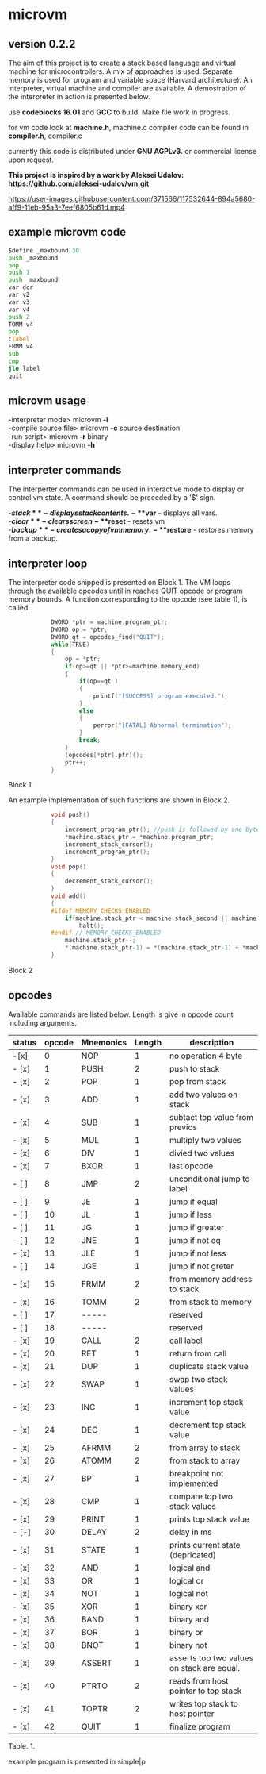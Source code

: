 # microvm
## version 0.2.2
The aim of this project is to create a stack based language and virtual machine for microcontrollers. A mix of approaches is used. 
Separate memory is used for program and variable space (Harvard architecture). An interpreter, virtual machine and compiler are available. A demostration of the interpreter in action is presented below.

use **codeblocks 16.01**  and **GCC** to build.  Make file work in progress.

for vm code look at **machine.h**, machine.c
compiler code can be found in **compiler.h**, compiler.c

currently this code is distributed under **GNU AGPLv3.** or commercial license upon request.

**This project is inspired by a work by Aleksei Udalov: https://github.com/aleksei-udalov/vm.git**


https://user-images.githubusercontent.com/371566/117532644-894a5680-aff9-11eb-95a3-7eef6805b61d.mp4

## example microvm code
```asm
$define _maxbound 30
push _maxbound
pop
push 1
push _maxbound
var dcr
var v2
var v3
var v4
push 2
TOMM v4
pop
:label
FRMM v4
sub
cmp
jle label
quit

```
## microvm usage

-interpreter mode>    microvm **-i**              
-compile source file> microvm **-c** source destination             
-run script>          microvm **-r**  binary              
-display help>        microvm **-h**                        
            
## interpreter commands
The interperter commands can be used in interactive mode to display or control vm state. A command should be preceded by a '$' sign.

-**$stack**      - displays stack contents.     
-**$var**        - displays all vars.           
-**$clear**      - clears screen    
-**$reset**      - resets vm        
-**$backup**     - creates a copy of vm memory.                         
-**$restore**       - restores memory from a backup.           


## interpreter loop
The interpreter code snipped is presented on Block 1. The VM loops through the available opcodes until in reaches QUIT opcode or program memory bounds. A function corresponding to the opcode (see table 1), is called.
```C
            DWORD *ptr = machine.program_ptr;
            DWORD op = *ptr;
            DWORD qt = opcodes_find("QUIT");
            while(TRUE)
            {
                op = *ptr;         
                if(op>=qt || *ptr>=machine.memory_end)
                {
                    if(op==qt )
                    {
                        printf("[SUCCESS] program executed.");
                    }
                    else
                    {
                        perror("[FATAL] Abnormal termination");
                    }
                    break;
                }
                (opcodes[*ptr].ptr)();
                ptr++;
            }
```
Block 1

An example implementation of such functions are shown in Block 2.
```C
            void push() 
            {
                increment_program_ptr(); //push is followed by one byte, so increment to skip argument
                *machine.stack_ptr = *machine.program_ptr;
                increment_stack_cursor();
                increment_program_ptr();
            }
            void pop()
            {
                decrement_stack_cursor();
            }
            void add() 
            {
            #ifdef MEMORY_CHECKS_ENABLED
                if(machine.stack_ptr < machine.stack_second || machine.stack_ptr >= machine.stack_end)
                    halt();
            #endif // MEMORY_CHECKS_ENABLED
                machine.stack_ptr--;
                *(machine.stack_ptr-1) = *(machine.stack_ptr-1) + *machine.stack_ptr;
            }
```
Block 2

## opcodes

Available commands are listed below. Length is give in opcode count including arguments.

|status|opcode |Mnemonics  |Length   |                           description                              |
|------|-------|-----------|---------|--------------------------------------------------------------------|
|-[x] |    0  |  NOP      |   1     | no operation 4 byte <BR>	                                          |
|- [x] |    1  |  PUSH     |   2     | push to stack  <BR>                                                |
|- [x] |    2  |  POP      |   1     | pop from stack                                                     |
|- [x] |    3  |  ADD      |   1     | add two values on stack                                            |
|- [x] |    4  |  SUB      |   1     | subtact top value from previos                                     |
|- [x] |    5  |  MUL      |   1     | multiply two values|                                               |
|- [x] |    6  |  DIV      |   1     | divied two values|                                                 |
|- [x] |    7  |  BXOR     |   1     | last opcode                                                        |
|- [ ] |    8  |  JMP      |   2     | unconditional jump to label                                        |
|- [ ] |    9  |  JE       |   1     | jump if equal                                                      |
|- [ ] |    10 |  JL       |   1     | jump if less                                                       |
|- [ ] |    11 |  JG       |   1     | jump if greater                                                    |
|- [ ] |    12 |  JNE      |   1     | jump if not eq                                                     |
|- [x] |    13 |  JLE      |   1     | jump if not less                                                   |
|- [ ] |    14 |  JGE      |   1     | jump if not greter                                                 |
|- [x] |    15 |  FRMM     |   2     | from memory address to stack                                       |
|- [x] |    16 |  TOMM     |   2     | from stack to memory                                               |
|- [ ] |    17 |  -----    |         | reserved                                                           |
|- [ ] |    18 |  -----    |         | reserved                                                           |
|- [x] |    19 |  CALL     |   2     | call label                                                         |
|- [x] |    20 |  RET      |   1     | return from call                                                   |
|- [x] |    21 |  DUP      |   1     | duplicate stack value                                              |
|- [x] |    22 |  SWAP     |   1     | swap two stack values                                              |
|- [x] |    23 |  INC      |   1     | increment top stack value                                          |
|- [x] |    24 |  DEC      |   1     | decrement top stack value                                          |
|- [x] |    25 |  AFRMM    |   2     | from array to stack                                                |
|- [x] |    26 |  ATOMM    |   2     | from stack to array                                                |
|- [x] |    27 |  BP       |   1     | breakpoint not implemented                                         |
|- [x] |    28 |  CMP      |   1     | compare top two stack values| place result in flag_gr and flag_eq  |
|- [x] |    29 |  PRINT    |   1     | prints top stack value                                             |
|- [-] |    30 |  DELAY    |   2     | delay in ms                                                        |
|- [x] |    31 |  STATE    |   1     | prints current state (depricated)                                  |
|- [x] |    32 |  AND      |   1     | logical and                                                        |
|- [x] |    33 |  OR       |   1     | logical or                                                         |
|- [x] |    34 |  NOT      |   1     | logical not                                                        |
|- [x] |    35 |  XOR      |   1     | binary xor                                                         |
|- [x] |    36 |  BAND     |   1     | binary and                                                         |
|- [x] |    37 |  BOR      |   1     | binary or                                                          |
|- [x] |    38 |  BNOT     |   1     | binary not                                                         |
|- [x] |    39 |  ASSERT   |   1     | asserts top two values on stack are equal.                         |
|- [x] |    40 |  PTRTO    |   2     | reads from host pointer to top stack                               |
|- [x] |    41 |  TOPTR    |   2     | writes top stack to host pointer                                   |
|- [x] |    42 |  QUIT     |   1     | finalize program                                                   |


Table. 1.
      
example program is presented in simple|p
